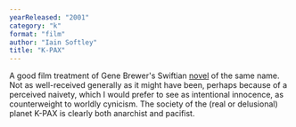 ```yaml
---
yearReleased: "2001"
category: "k"
format: "film"
author: "Iain Softley"
title: "K-PAX"
---
```

A good film treatment of Gene Brewer's Swiftian <a href="b.htm#Brewer">novel</a> of the same name. Not as well-received  generally as it might have been, perhaps because of a perceived naivety, which I  would prefer to see as intentional innocence, as counterweight to worldly  cynicism. The society of the (real or delusional) planet K-PAX is clearly both  anarchist and pacifist.
 